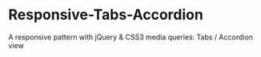 Responsive-Tabs-Accordion
=========================

A responsive pattern with jQuery & CSS3 media queries: Tabs / Accordion view
